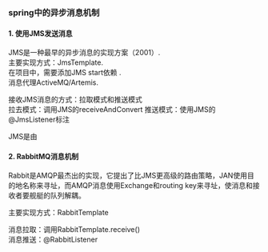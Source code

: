 ### spring中的异步消息机制

#### 1. 使用JMS发送消息
JMS是一种最早的异步消息的实现方案（2001）.<br/>
主要实现方式：JmsTemplate.<br/>
在项目中，需要添加JMS start依赖 .<br/>
消息代理ActiveMQ/Artemis.<br/>

接收JMS消息的方式：拉取模式和推送模式<br/>
拉去模式：调用JMS的receiveAndConvert
推送模式：使用JMS的@JmsListener标注<br/>

JMS是由

#### 2. RabbitMQ消息机制
Rabbit是AMQP最杰出的实现，它提出了比JMS更高级的路由策略，JAN使用目的地名称来寻址，而AMQP消息使用Exchange和routing key来寻址，使消息和接收者要舰艇的队列解耦。<br/>

主要实现方式：RabbitTemplate  <br/>

消息拉取：调用RabbitTemplate.receive()  <br/>
消息推送：@RabbitListener



